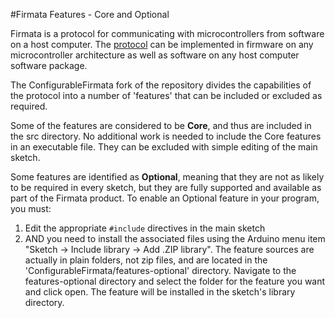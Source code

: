 
#Firmata Features - Core and Optional

Firmata is a protocol for communicating with microcontrollers from software on a host computer. The [protocol](https://github.com/firmata/protocol) can be implemented in firmware on any microcontroller architecture as well as software on any host computer software package. 

The ConfigurableFirmata fork of the repository divides the capabilities of the protocol into a number of 'features' that can be included or excluded as required.

Some of the features are considered to be **Core**, and thus are included in the src directory. No additional work is needed to include the Core features in an executable file.  They can be excluded with simple editing of the main sketch.

Some features are identified as **Optional**, meaning that they are not as likely to be required in every sketch, but they are fully supported and available as part of the Firmata product.  To enable an Optional feature in your program, you must:

1. Edit the appropriate `#include` directives in the main sketch 
2. AND you need to install the associated files using the Arduino menu item "Sketch -> Include library -> Add .ZIP library".  The feature sources are actually in plain folders, not zip files, and are located in the 'ConfigurableFirmata/features-optional' directory.  Navigate to the features-optional directory and select the folder for the feature you want and click open.  The feature will be installed in the sketch's library directory.
